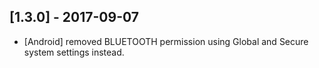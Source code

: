 ## [1.3.0] - 2017-09-07 
- [Android] removed BLUETOOTH permission using Global and Secure system settings instead.